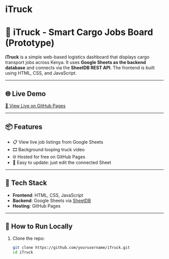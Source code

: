 # iTruck
# 🚛 iTruck - Smart Cargo Jobs Board (Prototype)

**iTruck** is a simple web-based logistics dashboard that displays cargo transport jobs across Kenya. It uses **Google Sheets as the backend database** and connects via the **SheetDB REST API**. The frontend is built using HTML, CSS, and JavaScript.

---

## 🌐 Live Demo

[🔗 View Live on GitHub Pages](https://calvinoyuyo.github.io/iTruck/)

---

## 📦 Features

- 📋 View live job listings from Google Sheets
- 🎞️ Background looping truck video
- 🌐 Hosted for free on GitHub Pages
- 🧾 Easy to update: just edit the connected Sheet

---

## 🧠 Tech Stack

- **Frontend**: HTML, CSS, JavaScript
- **Backend**: Google Sheets via [SheetDB](https://sheetdb.io/)
- **Hosting**: GitHub Pages

---

## 🚀 How to Run Locally

1. Clone the repo:
   ```bash
   git clone https://github.com/yourusername/iTruck.git
   cd iTruck
